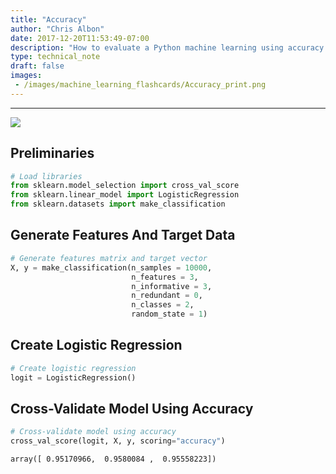 ```yaml
---
title: "Accuracy"
author: "Chris Albon"
date: 2017-12-20T11:53:49-07:00
description: "How to evaluate a Python machine learning using accuracy."
type: technical_note
draft: false
images:
 - /images/machine_learning_flashcards/Accuracy_print.png
---
```

---
<a alt="Accuracy" href="https://machinelearningflashcards.com">
    <img src="/images/machine_learning_flashcards/Accuracy_print.png" class="flashcard center-block">
</a>

## Preliminaries


```python
# Load libraries
from sklearn.model_selection import cross_val_score
from sklearn.linear_model import LogisticRegression
from sklearn.datasets import make_classification
```

## Generate Features And Target Data


```python
# Generate features matrix and target vector
X, y = make_classification(n_samples = 10000,
                           n_features = 3,
                           n_informative = 3,
                           n_redundant = 0,
                           n_classes = 2,
                           random_state = 1)
```

## Create Logistic Regression


```python
# Create logistic regression
logit = LogisticRegression()
```

## Cross-Validate Model Using Accuracy


```python
# Cross-validate model using accuracy
cross_val_score(logit, X, y, scoring="accuracy")
```




    array([ 0.95170966,  0.9580084 ,  0.95558223])


